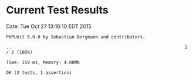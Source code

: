 # Current Test Results

Date: Tue Oct 27 13:16:10 EDT 2015

```
PHPUnit 5.0.8 by Sebastian Bergmann and contributors.

..                                                                  2 / 2 (100%)

Time: 159 ms, Memory: 4.00Mb

OK (2 tests, 1 assertion)
```
